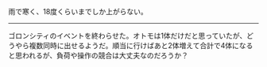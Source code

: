 雨で寒く、18度くらいまでしか上がらない。

---

ゴロンシティのイベントを終わらせた。オトモは1体だけだと思っていたが、どうやら複数同時に出せるようだ。順当に行けばあと2体増えて合計で4体になると思われるが、負荷や操作の競合は大丈夫なのだろうか？
